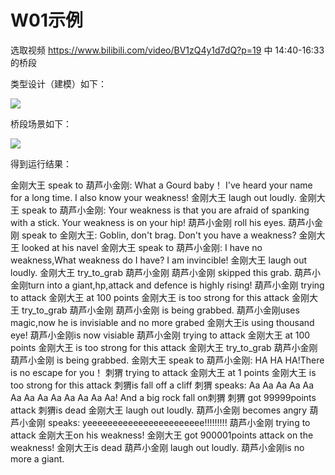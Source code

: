 # W01示例选取视频 https://www.bilibili.com/video/BV1zQ4y1d7dQ?p=19 中 14:40-16:33 的桥段类型设计（建模）如下：![](http://www.plantuml.com/plantuml/png/NLAx4fim4Epr5PH9uL_8E8-P98KhfzSSQ0sAnOdH2JiU9_yUa106KsbtzdPNXuuIASInTqerZaIgBx3S5l0rWE8OK3sLggRFSgowOJrIZDHSLsXm0GiIFiSm-LHCFVAe3A3hB__XOqBEIWGNG6FRBUTikO201lQ67MVb6yXCuD_Qs8ii_QJpTtsVWXWYoq0RgDOxYvzQ06r0HW_mWqDoosO_nfxucMIrzmx4oG1cJrdYs7kJKuDt3W-KmCfUz3n3jKEXYDlms9O-UPQ8yDmkgnH_gOXjJowB_jZVOm1lkdO8Vb_rPiNEiQdNzxcaFdbJMfmdBxSbEckWFUjwbBB_pyD00TmKoSKokTVwfkprJHmEVp-LvwBItZ9L14ejbtodywtUsVatPcuPKsg-OAQIlL97i1bxzny0)桥段场景如下：![](http://www.plantuml.com/plantuml/png/hLHTQpD55BxVNt52BtBp9Z6yHN71js-Aq1P4g1H5f1TdTsTtXypEX9tPXlKgHR6XIcjHiOWN8cA5AbPGMjAM_fbicbxv5vpzC5koBJJGa43Ede_dESyvU-g-KZrfjbhzVhzfKKRJNzCMGMk7EaIqLZziVxgv7BUTjvpDbTuxxRS1Z7fxsLn-ez5-qtpvqZ1UIuMXYW9c66Wh4SBqw7Iw_sjoTdYtTvGCVm2Ku9DG5DxyOVBBoUt1bwbhLKW9InP3krj49CFHxLU_fpxaD406i1GJnaJVCBBWnYTBgsduzgkiBfYoHx0h3IuKWP1wlZ90VpxoKG72ceX21ooqud-lTY7pRDHtY4v5_JpMNk0O470rCW8Jt0D50z8iGW6P5D3bef_7zZKK9rBM3C8TI26hh3BRXFSmydnTCN9Ol1ZrZ-yZ0PMWT2yfFc180DqGgGF21Tb3tgMQSPyg7n2aedQt2G_N43plmAUz--Gp7et_-S07WZ4WCP6b9s_dFbD6t8pech0OvRNqxxk2rnLO8NelKjFHPixOHoqspfYiF44t8Rg0IXELm7KsCnPJRoF7v686-cAs4AKYZYW2Lmme9Xq0vJkKszHYv9dcknN6e0Hu8LhpWiBjxZ_9-KdouzdTxaroDHYFlfY55CD83eydmw-r8pd_RJmQwGMk546bD5uv5dFoxMMoTpdv_gV9TyCiON5YqvzF9_lVZAyFgvJMgKFIJR8YwTToN-DLaJQ-FD1fa_t1-EAFky5dqy__calUqEfAYfcw6QsILT7mbYyYYTn9Dx0sbrtcFb63wStnvFZFPrDYiILSx-JVMcPjwL02wJuB8DB6NdvlzFkH4YithJXu6KP4jWjbo_uAXCgGAuc5RRh860ZN1GIRKTTzBDA43bZKWr3ONSYJEFWqQ3vUsY7eLCv7XtjXN96napMGbYpFPpcjwTxVoT7r-6AWMtfeJgdv45pb5PnplYyW4Ecz18yYLuRnMWiT1Um_)得到运行结果：金刚大王 speak to 葫芦小金刚: What a Gourd baby！ I've heard your name for a long time. I also know your weakness!金刚大王 laugh out loudly.金刚大王 speak to 葫芦小金刚: Your weakness is that you are afraid of spanking with a stick. Your weakness is on your hip!葫芦小金刚 roll his eyes.葫芦小金刚 speak to 金刚大王: Goblin, don't brag. Don't you have a weakness?金刚大王 looked at his navel金刚大王 speak to 葫芦小金刚: I have no weakness,What weakness do I have? I am invincible!金刚大王 laugh out loudly.金刚大王 try_to_grab 葫芦小金刚葫芦小金刚 skipped this grab.葫芦小金刚turn into a giant,hp,attack and defence is highly rising!葫芦小金刚 trying to attack 金刚大王 at 100 points金刚大王 is too strong for this attack金刚大王 try_to_grab 葫芦小金刚葫芦小金刚 is being grabbed.葫芦小金刚uses magic,now he is invisiable and no more grabed金刚大王is using thousand eye!葫芦小金刚is now visiable葫芦小金刚 trying to attack 金刚大王 at 100 points金刚大王 is too strong for this attack金刚大王 try_to_grab 葫芦小金刚葫芦小金刚 is being grabbed.金刚大王 speak to 葫芦小金刚: HA HA HA!There is no escape for you！刺猬 trying to attack 金刚大王 at 1 points金刚大王 is too strong for this attack刺猬is fall off a cliff刺猬 speaks: Aa Aa Aa Aa Aa Aa Aa Aa Aa Aa Aa Aa Aa!And a big rock fall on刺猬刺猬 got 99999points attack刺猬is dead金刚大王 laugh out loudly.葫芦小金刚 becomes angry葫芦小金刚 speaks: yeeeeeeeeeeeeeeeeeeeeeee!!!!!!!!!葫芦小金刚 trying to attack 金刚大王on his weakness!金刚大王 got 900001points attack on the weakness!金刚大王is dead葫芦小金刚 laugh out loudly.葫芦小金刚is no more a giant.